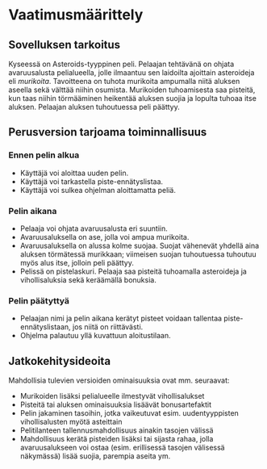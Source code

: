 # Vaatimusmäärittely

## Sovelluksen tarkoitus

Kyseessä on Asteroids-tyyppinen peli. Pelaajan tehtävänä on ohjata avaruusalusta pelialueella, jolle ilmaantuu sen laidoilta ajoittain asteroideja eli *murikoita*. Tavoitteena on tuhota murikoita ampumalla niitä aluksen aseella sekä välttää niihin osumista. Murikoiden tuhoamisesta saa pisteitä, kun taas niihin törmääminen heikentää aluksen suojia ja lopulta tuhoaa itse aluksen. Pelaajan aluksen tuhoutuessa peli päättyy.

## Perusversion tarjoama toiminnallisuus

### Ennen pelin alkua

* Käyttäjä voi aloittaa uuden pelin.
* Käyttäjä voi tarkastella piste-ennätyslistaa.
* Käyttäjä voi sulkea ohjelman aloittamatta peliä.

### Pelin aikana

* Pelaaja voi ohjata avaruusalusta eri suuntiin.
* Avaruusaluksella on ase, jolla voi ampua murikoita.
* Avaruusaluksella on alussa kolme suojaa. Suojat vähenevät yhdellä aina aluksen törmätessä murikkaan; viimeisen suojan tuhoutuessa tuhoutuu myös alus itse, jolloin peli päättyy.
* Pelissä on pistelaskuri. Pelaaja saa pisteitä tuhoamalla asteroideja ja vihollisaluksia sekä keräämällä bonuksia.

### Pelin päätyttyä
* Pelaajan nimi ja pelin aikana kerätyt pisteet voidaan tallentaa piste-ennätyslistaan, jos niitä on riittävästi.
* Ohjelma palautuu yllä kuvattuun aloitustilaan.

## Jatkokehitysideoita

Mahdollisia tulevien versioiden ominaisuuksia ovat mm. seuraavat:

* Murikoiden lisäksi pelialueelle ilmestyvät vihollisalukset 
* Pisteitä tai aluksen ominaisuuksia lisäävät bonusartefaktit
* Pelin jakaminen tasoihin, jotka vaikeutuvat esim. uudentyyppisten vihollisalusten myötä asteittain
* Pelitilanteen tallennusmahdollisuus ainakin tasojen välissä
* Mahdollisuus kerätä pisteiden lisäksi tai sijasta rahaa, jolla avaruusalukseen voi ostaa (esim. erillisessä tasojen välisessä näkymässä) lisää suojia, parempia aseita ym.
